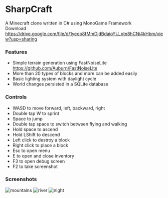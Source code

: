 # SharpCraft
A Minecraft clone written in C# using MonoGame Framework\
Download https://drive.google.com/file/d/1yeob8fMmDjdBdaioYU_pte8hCNi4kHbm/view?usp=sharing

### Features

* Simple terrain generation using FastNoiseLite https://github.com/Auburn/FastNoiseLite
* More than 20 types of blocks and more can be added easily
* Basic lighting system with daylight cycle
* World changes persisted in a SQLite database

### Controls

* WASD to move forward, left, backward, right
* Double tap W to sprint
* Space to jump
* Double tap space to switch between flying and walking
* Hold space to ascend
* Hold LShift to descend
* Left click to destroy a block
* Right click to place a block
* Esc to open menu
* E to open and close inventory
* F3 to open debug screen
* F2 to take screenshot

### Screenshots

![mountains](https://user-images.githubusercontent.com/72624262/116400359-9f565b00-a832-11eb-8ca7-19adef3fdd7d.png)
![river](https://user-images.githubusercontent.com/72624262/116400353-9d8c9780-a832-11eb-9806-c86a1c42ee27.png)
![night](https://user-images.githubusercontent.com/72624262/116400357-9ebdc480-a832-11eb-9a60-33a17cc91f3d.png)
